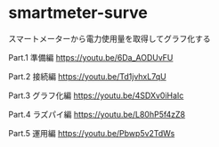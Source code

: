 # smartmeter-surve
スマートメーターから電力使用量を取得してグラフ化する

Part.1 準備編
https://youtu.be/6Da_AODUvFU

Part.2 接続編
https://youtu.be/Td1jvhxL7qU

Part.3 グラフ化編
https://youtu.be/4SDXv0iHaIc

Part.4 ラズパイ編
https://youtu.be/L80hP5f4zZ8

Part.5 運用編
https://youtu.be/Pbwp5v2TdWs
